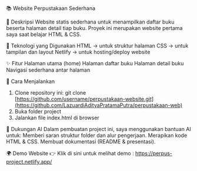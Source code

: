📚 Website Perpustakaan Sederhana

📝 Deskripsi
Website statis sederhana untuk menampilkan daftar buku beserta halaman detail tiap buku.
Proyek ini merupakan website pertama saya saat belajar HTML & CSS.

🚀 Teknologi yang Digunakan
HTML → untuk struktur halaman
CSS → untuk tampilan dan layout
Netlify → untuk hosting/deploy website

✨ Fitur
Halaman utama (home)
Halaman daftar buku
Halaman detail buku
Navigasi sederhana antar halaman

📂 Cara Menjalankan
1. Clone repository ini:
git clone [https://github.com/username/perpustakaan-website.git](https://github.com/LazuardiAdityaPratamaPutra/perpustakaan-web)
2. Buka folder project
3. Jalankan file index.html di browser

🤖 Dukungan AI
Dalam pembuatan project ini, saya menggunakan bantuan AI untuk:
Memberi saran struktur folder dan alur pengerjaan.
Merapikan kode HTML & CSS.
Membuat dokumentasi (README & presentasi).

🌍 Demo Website
👉 Klik di sini untuk melihat demo : https://perpus-project.netlify.app/

